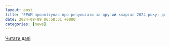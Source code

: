 ```yaml
---
layout: post
title: "EPAM прозвітував про результати за другий квартал 2024 року: дохід компанії склав $1,147 млрд, що на 2,0% менше, ніж минулого року | dev.ua"
date: 2024-08-09 06:58:31 +0000
categories: [news]
---
```


[Читати далі](https://dev.ua/news/epam-prozvituvav-pro-rezultaty-za-druhyi-kvartal-2024-roku-1723177478)
